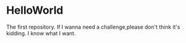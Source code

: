 # HelloWorld
The first repository.
If I wanna need a challenge,please don't think it's kidding.
I know what I want.
